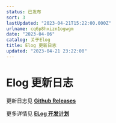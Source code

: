 ```yaml
---
status: 已发布
sort: 3
lastUpdated: "2023-04-21T15:22:00.000Z"
urlname: cq6p8hxizn1ogwgm
date: "2023-04-06"
catalog: 关于Elog
title: Elog 更新日志
updated: "2023-04-21 23:22:00"
---
```


# Elog 更新日志

更新日志见 [**Github Releases**](https://github.com/LetTTGACO/elog/releases)

更多详情见 [**ELog 开发计划**](https://www.notion.so/1874/Elog-91dd2037c9c847e6bc90b712b124189c?pvs=4)
